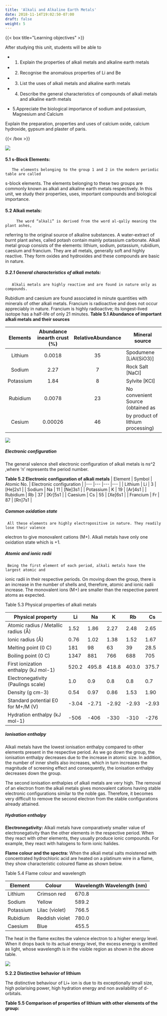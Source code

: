 ```yaml
---
title: 'Alkali and Alkaline Earth Metals'
date: 2018-11-14T19:02:50-07:00
draft: false
weight: 5
---
```



{{< box title="Learning objectives" >}}

After studying this unit, students will be able to

* 1. Explain the properties of alkali metals and alkaline
earth metals

* 2. Recognise the anomalous properties of Li and Be

* 3. List the uses of alkali metals and alkaline earth
metals

* 4. Describe the general characteristics of compounds
of alkali metals and alkaline earth metals

* 5.Appreciate the biological importance of sodium
and potassium, Magnesium and Calcium

 Explain the preparation, properties and uses of
calcium oxide, calcium hydroxide, gypsum and
plaster of paris.

{{< /box >}}

![](/books/chemistry/part-1/alkali-and-alkaline-earth-metals/alkali-and-alkaline-earth-metals/c1.png)

#### 5.1 s-Block Elements:

       The elements belonging to the group 1 and 2 in the modern periodic table are called
s-block elements. The elements belonging to these two groups are commonly known as
alkali and alkaline earth metals respectively. In this unit, we study their properties, uses,
important compounds and biological importance.

#### 5.2 Alkali metals:

         The word “alkali” is derived from the word al-qalīy meaning the plant ashes,
referring to the original source of alkaline substances. A water-extract of burnt plant
ashes, called potash contain mainly potassium carbonate. Alkali metal group consists
of the elements: lithium, sodium, potassium, rubidium, caesium and francium. They are
all metals, generally soft and highly reactive. They form oxides and hydroxides and these
compounds are basic in nature.

##### 5.2.1 General characteristics of alkali metals:

       Alkali metals are highly reactive and are found in nature only as compounds.
Rubidium and caesium are found associated in minute quantities with minerals of other
alkali metals. Francium is radioactive and does not occur appreciably in nature. Francium
is highly radioactive; its longest-lived isotope has a half-life of only 21 minutes.
   **Table 5.1 Abundance of important alkali metals and their sources**

| Elements 	| Abundance inearth crust (%) 	| RelativeAbundance 	| Mineral source 	|
|:---:	|:---:	|:---:	|---	|
| Lithium 	| 0.0018 	| 35 	| Spodumene [LiAl(SiO3)] 	|
| Sodium 	| 2.27 	| 7 	| Rock Salt [NaCl] 	|
| Potassium 	| 1.84 	| 8 	| Sylvite [KCl] 	|
| Rubidium 	| 0.0078 	| 23 	| No convenient Source (obtained as 	|
| Cesium 	| 0.00026 	| 46 	| by product of lithium processing) 	|

![](/books/chemistry/part-1/alkali-and-alkaline-earth-metals/alkali-and-alkaline-earth-metals/c2.png)

##### Electronic configuration

The general valence shell electronic configuration of alkali metals is ns^2 ,where ‘n’
represents the period number.


**Table 5.2 Electronic configuration of alkali metals**
| Element 	| Symbol 	| Atomic No. 	| Electronic configuration 	|
|---	|---	|---	|---	|
| Lithium 	| Li 	| 3 	| [He]2s1 	|
| Sodium 	| Na 	| 11 	| [Ne]3s1 	|
| Potassium 	| K 	| 19 	| [Ar]4s1 	|
| Rubidium 	| Rb 	| 37 	| [Kr]5s1 	|
| Caesium 	| Cs 	| 55 	| [Xe]6s1 	|
| Francium 	| Fr 	| 87 	| [Rn]7s1 	|

##### Common oxidation state
     All these elements are highly electropositive in nature. They readily lose their valence
electron to give monovalent cations (M+). Alkali metals have only one oxidation state which is +1.

##### Atomic and ionic radii
     Being the first element of each period, alkali metals have the largest atomic and
ionic radii in their respective periods. On moving down the group, there is an increase in
the number of shells and, therefore, atomic and ionic radii increase. The monovalent ions
(M+) are smaller than the respective parent atoms as expected.

Table 5.3 Physical properties of alkali metals

| Physical property 	| Li            	| Na          	| K          	| Rb          	| Cs           	|
|---	|---	|---	|---	|---	|---	|
| Atomic radius / Metallic radius (Å) 	| 1.52 	| 1.86 	| 2.27 	| 2.48 	| 2.65 	|
| Ionic radius (Å) 	| 0.76 	| 1.02 	| 1.38 	| 1.52 	| 1.67 	|
| Melting point (0 C) 	| 181 	| 98 	| 63 	| 39 	| 28.5 	|
| Boiling point (0 C) 	| 1347 	| 881 	| 766 	| 688 	| 705 	|
| First ionization enthalpy (kJ mol-1) 	| 520.2 	| 495.8 	| 418.8 	| 403.0 	| 375.7 	|
| Electronegativity (Paulings scale) 	| 1.0 	| 0.9 	| 0.8 	| 0.8 	| 0.7 	|
| Density (g cm-3) 	| 0.54 	| 0.97 	| 0.86 	| 1.53 	| 1.90 	|
| Standard potential E0<br>for M+/M (V) 	| -3.04 	| -2.71 	| -2.92 	| -2.93 	| -2.93 	|
| Hydration enthalpy (kJ mol-1) 	| -506 	| -406 	| -330 	| -310 	| -276 	|

##### Ionisation enthalpy
 Alkali metals have the lowest
ionisation enthalpy compared to other
elements present in the respective period.
As we go down the group, the ionisation
enthalpy decreases due to the increase
in atomic size. In addition, the number
of inner shells also increases, which in
turn increases the magnitude of screening
effect and consequently, the ionisation
enthalpy decreases down the group.

The second ionisation enthalpies of
alkali metals are very high. The removal
of an electron from the alkali metals
gives monovalent cations having stable
electronic configurations similar to the
noble gas. Therefore, it becomes very
difficult to remove the second electron
from the stable configurations already
attained.

##### Hydration enthalpy

**Electronegativity:**
 Alkali metals have comparatively
smaller value of electronegativity than the
other elements in the respective period.
When they react with other elements,
they usually produce ionic compounds.
For example, they react with halogens to
form ionic halides.

**Flame colour and the spectra:**
When the alkali metal salts
moistened with concentrated hydrochloric
acid are heated on a platinum wire in a
flame, they show characteristic coloured
flame as shown below.

Table 5.4 Flame colour and wavelength

| Element 	| Colour 	| Wavelength Wavelength  (nm)      	|
|---	|---	|---	|
| Lithium 	| Crimson red 	| 670.8 	|
| Sodium 	| Yellow 	| 589.2 	|
| Potassium 	| Lilac (violet) 	| 766.5 	|
| Rubidium 	| Reddish violet 	| 780.0 	|
| Caesium 	| Blue 	| 455.5 	|

The heat in the flame excites the
valence electron to a higher energy level.
When it drops back to its actual energy
level, the excess energy is emitted as light,
whose wavelength is in the visible region
as shown in the above table.

![](/books/chemistry/part-1/alkali-and-alkaline-earth-metals/alkali-and-alkaline-earth-metals/c3.png)


**5.2.2 Distinctive behavior of lithium**

The distinctive behaviour of Li+ ion is due to its exceptionally small size, high polarising
power, high hydration energy and non availability of d-orbitals.

**Table 5.5 Comparison of properties of lithium with other elements of the group:**
